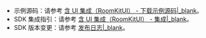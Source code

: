 
<div class="mk-hint">

- 示例源码：请参考 [含 UI 集成（RoomKitUI） - 下载示例源码\|_blank](!IntegrateRoomKitUI/Sample_Codes)。
- SDK 集成指引：请参考 [含 UI 集成（RoomKitUI） - 集成\|_blank](!IntegrateRoomKitUI/Integration)。
- SDK 版本变更：请参考 [发布日志\|_blank](!Download_SDK/Release_Notes)。
  
</div>



